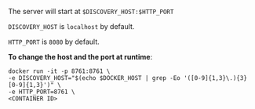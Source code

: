 The server will start at `$DISCOVERY_HOST:$HTTP_PORT`

`DISCOVERY_HOST` is `localhost` by default.

`HTTP_PORT` is `8080` by default.

**To change the host and the port at runtime**:
```
docker run -it -p 8761:8761 \
-e DISCOVERY_HOST="$(echo $DOCKER_HOST | grep -Eo '([0-9]{1,3}\.){3}[0-9]{1,3}')" \
-e HTTP_PORT=8761 \
<CONTAINER ID>
```